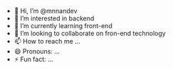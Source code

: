 - 👋 Hi, I’m @mnnandev
- 👀 I’m interested in backend
- 🌱 I’m currently learning front-end
- 💞️ I’m looking to collaborate on fron-end technology
- 📫 How to reach me ...
- 😄 Pronouns: ...
- ⚡ Fun fact: ...

<!---
mnnandev/mnnandev is a ✨ special ✨ repository because its `README.md` (this file) appears on your GitHub profile.
You can click the Preview link to take a look at your changes.
--->
